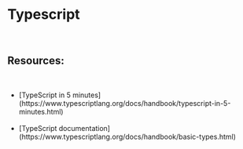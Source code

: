 <h1>Typescript</h1><br>
<h2>Resources:</h2><br>
<ul>
<li>
[TypeScript in 5 minutes](https://www.typescriptlang.org/docs/handbook/typescript-in-5-minutes.html)
</li><br>
<li>
[TypeScript documentation](https://www.typescriptlang.org/docs/handbook/basic-types.html)
</li><br>
</ul>